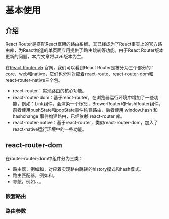 # 基本使用

## 介绍

React Router是搭配React框架的路由系统，其已经成为了React事实上的官方路由库，为React构造的单页面应用提供了路由跳转等功能。由于React Router版本更新的问题，本片文章将以v6版本为主。

在[React Router v5](https://reactrouter.com/core/guides/quick-start) 官网，我们可以看到React Router是被分为三个部分的：core、web和native，它们也分别对应着react-route、react-router-dom和react-router-native三个包。

- react-router：实现路由的核心功能。
- react-router-dom：基于react-router，在浏览器运行环境中增加了一些功能，例如：Link组件，会渲染一个标签，BrowerRouter和HashRouter组件，前者使用pushState和popState事件构建路由，后者使用 window.hash 和 hashchange 事件构建路由，已经依赖 react-router 库。
- react-router-native：基于react-router，类似react-router-dom，加入了react-native运行环境中的一些功能。



## react-router-dom

在router-router-dom中组件分为三类：

- 路由器，例如<BrowserRouter>和<HashRouter>，对应着实现路由跳转的history模式和hash模式。
- 路由匹配器，例如<Route>和<Switch>。
- 导航，例如<Link>、<NavLink>、<Redirect>。



### 嵌套路由

### 路由参数
